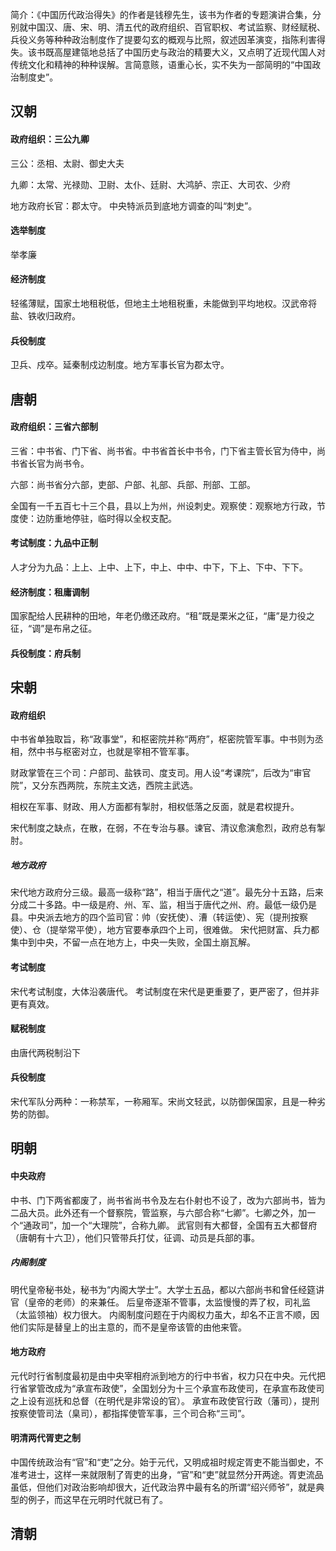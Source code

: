 简介：《中国历代政治得失》的作者是钱穆先生，该书为作者的专题演讲合集，分别就中国汉、唐、宋、明、清五代的政府组织、百官职权、考试监察、财经赋税、兵役义务等种种政治制度作了提要勾玄的概观与比照，叙述因革演变，指陈利害得失。该书既高屋建瓴地总括了中国历史与政治的精要大义，又点明了近现代国人对传统文化和精神的种种误解。言简意赅，语重心长，实不失为一部简明的“中国政治制度史”。

## 汉朝
#### 政府组织：三公九卿

三公：丞相、太尉、御史大夫

九卿：太常、光禄勋、卫尉、太仆、廷尉、大鸿胪、宗正、大司农、少府

地方政府长官：郡太守。 中央特派员到底地方调查的叫“刺史”。

#### 选举制度

举孝廉

#### 经济制度

轻徭薄赋，国家土地租税低，但地主土地租税重，未能做到平均地权。汉武帝将盐、铁收归政府。

#### 兵役制度

卫兵、戍卒。延秦制戍边制度。地方军事长官为郡太守。

## 唐朝

#### 政府组织：三省六部制

三省：中书省、门下省、尚书省。中书省首长中书令，门下省主管长官为侍中，尚书省长官为尚书令。

六部：尚书省分六部，吏部、户部、礼部、兵部、刑部、工部。

全国有一千五百七十三个县，县以上为州，州设刺史。观察使：观察地方行政，节度使：边防重地停驻，临时得以全权支配。

#### 考试制度：九品中正制

人才分为九品：上上、上中、上下，中上、中中、中下，下上、下中、下下。

#### 经济制度：租庸调制

国家配给人民耕种的田地，年老仍缴还政府。“租”既是栗米之征，“庸”是力役之征，“调”是布帛之征。

#### 兵役制度：府兵制

## 宋朝

#### 政府组织

中书省单独取旨，称“政事堂”，和枢密院并称“两府”，枢密院管军事。中书则为丞相，然中书与枢密对立，也就是宰相不管军事。

财政掌管在三个司：户部司、盐铁司、度支司。用人设“考课院”，后改为“审官院”，又分东西两院，东院主文选，西院主武选。

相权在军事、财政、用人方面都有掣肘，相权低落之反面，就是君权提升。

宋代制度之缺点，在散，在弱，不在专治与暴。谏官、清议愈演愈烈，政府总有掣肘。

##### 地方政府

宋代地方政府分三级。最高一级称“路”，相当于唐代之“道”。最先分十五路，后来分成二十多路。中一级是府、州、军、监，相当于唐代之州、府。最低一级仍是县。中央派去地方的四个监司官：帅（安抚使）、漕（转运使）、宪（提刑按察使）、仓（提举常平使），地方官要奉承四个上司，很难做。 
宋代把财富、兵力都集中到中央，不留一点在地方上，中央一失败，全国土崩瓦解。

#### 考试制度
宋代考试制度，大体沿袭唐代。 考试制度在宋代是更重要了，更严密了，但并非更有真效。

#### 赋税制度
由唐代两税制沿下

#### 兵役制度
宋代军队分两种：一称禁军，一称厢军。宋尚文轻武，以防御保国家，且是一种劣势的防御。

## 明朝
#### 中央政府
中书、门下两省都废了，尚书省尚书令及左右仆射也不设了，改为六部尚书，皆为二品大员。此外还有一个督察院，管监察，与六部合称“七卿”。七卿之外，加一个“通政司”，加一个“大理院”，合称九卿。
武官则有大都督，全国有五大都督府（唐朝有十六卫），他们只管带兵打仗，征调、动员是兵部的事。

##### 内阁制度
明代皇帝秘书处，秘书为“内阁大学士”。大学士五品，都以六部尚书和曾任经筵讲官（皇帝的老师）的来兼任。
后皇帝逐渐不管事，太监慢慢的弄了权，司礼监（太监领袖）权力很大。
内阁制度问题在于内阁权力虽大，却名不正言不顺，因他们实际是替皇上的出主意的，而不是皇帝该管的由他来管。

#### 地方政府
元代时行省制度最初是由中央宰相府派到地方的行中书省，权力只在中央。元代把行省掌管改成为“承宣布政使”，全国划分为十三个承宣布政使司，在承宣布政使司之上设有巡抚和总督（在明代是非常设的官）。
承宣布政使官行政（藩司），提刑按察使管司法（臬司），都指挥使管军事，三个司合称“三司”。

#### 明清两代胥吏之制
中国传统政治有“官”和“吏”之分。始于元代，又明成祖时规定胥吏不能当御史，不准考进士，这样一来就限制了胥吏的出身，“官”和“吏”就显然分开两途。胥吏流品虽低，但他们对政治影响却很大，近代政治界中最有名的所谓“绍兴师爷”，就是典型的例子，而这早在元明时代就已有了。
## 清朝
